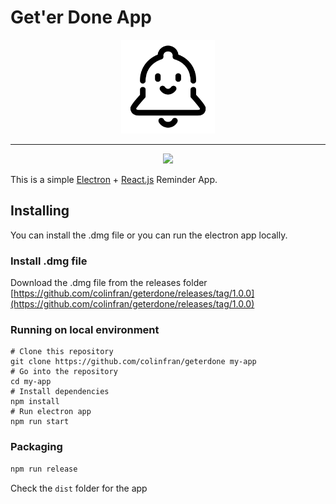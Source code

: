 

# Get'er Done App

<div align="center" color="black">
  <img src="https://raw.githubusercontent.com/colinfran/geterdone/master/assets/image-black.png" color="black" width="150" height="150"/>
</div>

---

<div align="center" color="black">
  <img src="https://raw.githubusercontent.com/colinfran/geterdone/master/assets/appGif.gif" color="black" />
</div>


This is a simple [Electron](https://electronjs.org/) + [React.js](https://reactjs.org/) Reminder App.


## Installing
You can install the .dmg file or you can run the electron app locally.

### Install .dmg file
Download the .dmg file from the releases folder
[https://github.com/colinfran/geterdone/releases/tag/1.0.0](https://github.com/colinfran/geterdone/releases/tag/1.0.0)
### Running on local environment
```
# Clone this repository
git clone https://github.com/colinfran/geterdone my-app
# Go into the repository
cd my-app
# Install dependencies
npm install
# Run electron app
npm run start
```

### Packaging

```bash
npm run release
```

Check the `dist` folder for the app
